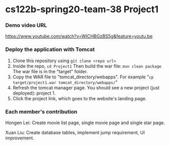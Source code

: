 # cs122b-spring20-team-38 Project1

###  Demo video URL
https://www.youtube.com/watch?v=WICHBGzBS5g&feature=youtu.be

### Deploy the application with Tomcat

1. Clone this repository using  `git clone <repo url>`
2. Inside the repo, `cd Project1` Then build the war file:  `mvn clean package` The war file is in the "target" folder.
3. Copy the WAR file to "tomcat_directory/webapps". For example "`cp target/project1.war tomcat_directory/webapps/`"
4.  Refresh the tomcat manager page. You should see a new project (just deployed): project 1.
5.  Click the project link, which goes to the website's landing page.

### Each member's contribution
Hongen Lei: Create movie list page, single movie page and single star page.

Xuan Liu: Create database tables, implement jump requirement, UI improvement.
